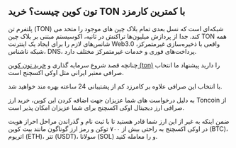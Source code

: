 

## تون کوین چیست؟ خرید TON با کمترین کارمزد

پلتفرم تن (TON) شبکه‌ای است که نسل بعدی تمام بلاک چین های موجود را متحد می کند. جدا از پردازش میلیون‌ها تراکنش در ثانیه، اکوسیستم مبتنی بر بلاک چین TON همه شانس‌های لازم را برای ایجاد یک اینترنت Web3.0 واقعی با ذخیره‌سازی غیرمتمرکز، شبکه ناشناس، DNS، پرداخت‌های فوری و خدمات غیرمتمرکز مختلف دارد.

چنانچه قصد شروع سرمایه گذاری و [خرید تون کوین (ton)](https://ok-ex.io/buy-and-sell/TON/) را دارید پیشنهاد ما انتخاب صرافی معتبر ایرانی مثل اوکی اکسچنج است.

با انتخاب این صرافی علاوه بر کامرزد کم از پشتیبانی 24 ساعته بهره مند خواهید شد.

به دلیل درخواست های شما عزیزان جهت اضافه کردن این کوین، خرید ارز Toncoin از صرافی ارز دیجیتال اوکی اکسچنج برای شما عزیزان امکان پذیر است.

ضمن اینکه به غیر از این ارز شما قادر هستید تا با ثبت نام و گذراندن مراحل احراز هویت در اوکی اکسچنج به راحتی بیش از ۷۰۰ توکن و رمز ارز گوناگون مانند بیت کوین (BTC)، اتریوم (ETH)، تتر (USDT)، سولانا (SOL) و را معامله کنید.
